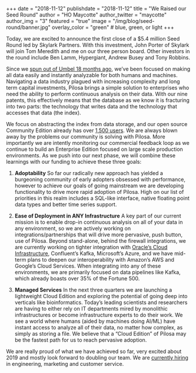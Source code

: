 +++
date = "2018-11-12"
publishdate = "2018-11-12"
title = "We Raised our Seed Round"
author = "HO Maycotte"
author_twitter = "maycotte"
author_img = "3"
featured = "true"
image = "/img/blog/seed-round/banner.jpg"
overlay_color = "green" # blue, green, or light
+++

Today, we are excited to announce the first close of a $5.4 million Seed Round led by Skylark Partners. With this investment, John Porter of Skylark will join Tom Meredith and me on our three person board. Other investors in the round include Ben Lamm, Hypergiant, Andrew Busey and Tony Robbins.

<!--more-->

Since we [spun out of Umbel 18 months ago](https://www.statesman.com/news/20170509/austin-based-umbel-spinoff-pilosa-is-pushing-its-big-data-indexing-at-this-weeks-oscon), we’ve been focused on making all data easily and instantly analyzable for both humans and machines. Navigating a data industry plagued with increasing complexity and long term capital investments, Pilosa brings a simple solution to enterprises who need the ability to perform continuous analysis on their data. With our nine patents, this effectively means that the database as we know it is fracturing into two parts: the technology that writes data and the technology that accesses that data (the index). 
 
We focus on abstracting the index from data storage, and our open source Community Edition already has over [1,500 users](https://github.com/pilosa/pilosa/stargazers). We are always blown away by the problems our community is solving with Pilosa. More importantly we are intently monitoring our commercial feedback loop as we continue to build an Enterprise Edition focused on large scale production environments. As we push into our next phase, we will combine these learnings with our funding to achieve these three goals:
 
1. **Adoptability**
So far our radically new approach has yielded a burgeoning community of early adopters obsessed with performance, however to achieve our goals of going mainstream we are developing functionality to drive more rapid adoption of Pilosa. High on our list of priorities in this realm includes a SQL-like interface, native floating point data types and better time series support.
 
2. **Ease of Deployment in ANY Infrastructure**
A key part of our current mission is to enable drop-in continuous analysis on all of your data in any environment, so we are actively working on integrations/partnerships that will drive more pervasive, push button, use of Pilosa. Beyond stand-alone, behind the firewall integrations, we are currently working on tighter integration with [Oracle’s Cloud Infrastructure](http://oracle.com/corporate/pressrelease/inaugural-austin-startup-class-101118.html), Confluent’s Kafka, Microsoft’s Azure, and we have mid-term plans to deepen our interoperability with Amazon’s AWS and Google’s Cloud Services. When integrating into any of these environments, we are primarily focused on data pipelines like Kafka, which already boasts over 35% of the Fortune 500.
 
3. **Managed Services**
In the next three quarters we are launching a lightweight Cloud Edition and exploring the potential of going deep into verticals like bioinformatics. Today’s leading scientists and researchers are having to either rely on IT departments mired by monolithic infrastructures or become infrastructure experts to do their work. We see a world where humans (aided by machines doing AI/ML) have instant access to analyze all of their data, no matter how complex, as simply as storing a file. We believe that a “Cloud Edition” of Pilosa may be the fastest path for us to reach pervasive adoption.
 
We are really proud of what we have achieved so far, very excited about 2019 and mostly look forward to doubling our team. We are [currently hiring](https://www.pilosa.com/careers/) in engineering, marketing and customer service. 



